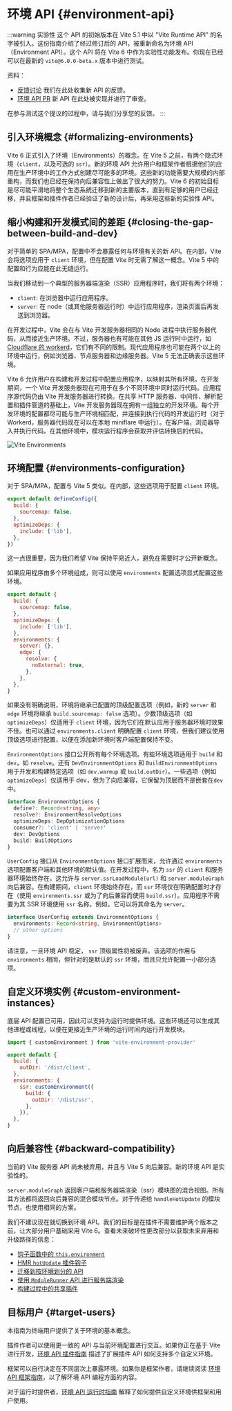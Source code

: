 # 环境 API {#environment-api}

:::warning 实验性
这个 API 的初始版本在 Vite 5.1 中以 "Vite Runtime API" 的名字被引入。这份指南介绍了经过修订后的 API，被重新命名为环境 API（Environment API）。这个 API 将在 Vite 6 中作为实验性功能发布。你现在已经可以在最新的 `vite@6.0.0-beta.x` 版本中进行测试。

资料：

- [反馈讨论](https://github.com/vitejs/vite/discussions/16358) 我们在此处收集新 API 的反馈。
- [环境 API PR](https://github.com/vitejs/vite/pull/16471) 新 API 在此处被实现并进行了审查。

在参与测试这个提议的过程中，请与我们分享您的反馈。
:::

## 引入环境概念 {#formalizing-environments} 

Vite 6 正式引入了环境（Environments）的概念。在 Vite 5 之前，有两个隐式环境（`client`，以及可选的 `ssr`）。新的环境 API 允许用户和框架作者根据他们的应用在生产环境中的工作方式创建尽可能多的环境。这些新的功能需要大规模的内部重构，而我们也已经在保持向后兼容性上做出了很大的努力。Vite 6 的初始目标是尽可能平滑地将整个生态系统迁移到新的主要版本，直到有足够的用户已经迁移，并且框架和插件作者已经验证了新的设计后，再采用这些新的实验性 API。

## 缩小构建和开发模式间的差距 {#closing-the-gap-between-build-and-dev}

对于简单的 SPA/MPA，配置中不会暴露任何与环境有关的新 API。在内部，Vite 会将选项应用于 `client` 环境，但在配置 Vite 时无需了解这一概念。Vite 5 中的配置和行为应能在此无缝运行。

当我们移动到一个典型的服务器端渲染（SSR）应用程序时，我们将有两个环境：

- `client`: 在浏览器中运行应用程序。
- `server`: 在 node（或其他服务器运行时）中运行应用程序，渲染页面后再发送到浏览器。

在开发过程中，Vite 会在与 Vite 开发服务器相同的 Node 进程中执行服务器代码，从而接近生产环境。不过，服务器也有可能在其他 JS 运行时中运行，如[Cloudflare 的 workerd](https://github.com/cloudflare/workerd)，它们有不同的限制。现代应用程序也可能在两个以上的环境中运行，例如浏览器、节点服务器和边缘服务器。Vite 5 无法正确表示这些环境。

Vite 6 允许用户在构建和开发过程中配置应用程序，以映射其所有环境。在开发期间，一个 Vite 开发服务器现在可用于在多个不同环境中同时运行代码。应用程序源代码仍由 Vite 开发服务器进行转换。在共享 HTTP 服务器、中间件、解析配置和插件管道的基础上，Vite 开发服务器现在拥有一组独立的开发环境。每个开发环境的配置都尽可能与生产环境相匹配，并连接到执行代码的开发运行时（对于 Workerd，服务器代码现在可以在本地 miniflare 中运行）。在客户端，浏览器导入并执行代码。在其他环境中，模块运行程序会获取并评估转换后的代码。

![Vite Environments](../images/vite-environments.svg)

## 环境配置 {#environments-configuration}

对于 SPA/MPA，配置与 Vite 5 类似。在内部，这些选项用于配置 `client` 环境。

```js
export default defineConfig({
  build: {
    sourcemap: false,
  },
  optimizeDeps: {
    include: ['lib'],
  },
})
```

这一点很重要，因为我们希望 Vite 保持平易近人，避免在需要时才公开新概念。

如果应用程序由多个环境组成，则可以使用 `environments` 配置选项显式配置这些环境。

```js
export default {
  build: {
    sourcemap: false,
  },
  optimizeDeps: {
    include: ['lib'],
  },
  environments: {
    server: {},
    edge: {
      resolve: {
        noExternal: true,
      },
    },
  },
}
```

如果没有明确说明，环境将继承已配置的顶级配置选项（例如，新的 `server` 和 `edge` 环境将继承 `build.sourcemap: false` 选项）。少数顶级选项（如 `optimizeDeps`）仅适用于 `client` 环境，因为它们在默认应用于服务器环境时效果不佳。也可以通过 `environments.client` 明确配置 `client` 环境，但我们建议使用顶级选项进行配置，以便在添加新环境时客户端配置保持不变。

`EnvironmentOptions` 接口公开所有每个环境选项。有些环境选项适用于 `build` 和 `dev`，如 `resolve`。还有 `DevEnvironmentOptions` 和 `BuildEnvironmentOptions` 用于开发和构建特定选项（如 `dev.warmup` 或 `build.outDir`）。一些选项（例如`optimizeDeps`）仅适用于 dev，但为了向后兼容，它保留为顶层而不是嵌套在`dev`中。

```ts
interface EnvironmentOptions {
  define?: Record<string, any>
  resolve?: EnvironmentResolveOptions
  optimizeDeps: DepOptimizationOptions
  consumer?: 'client' | 'server'
  dev: DevOptions
  build: BuildOptions
}
```

`UserConfig` 接口从 `EnvironmentOptions` 接口扩展而来，允许通过 `environments` 选项配置客户端和其他环境的默认值。在开发过程中，名为 `ssr` 的 `client` 和服务器环境始终存在。这允许与 `server.ssrLoadModule(url)` 和 `server.moduleGraph` 向后兼容。在构建期间，`client` 环境始终存在，而 `ssr` 环境仅在明确配置时才存在（使用 `environments.ssr` 或为了向后兼容而使用 `build.ssr`）。应用程序不需要为其 SSR 环境使用 `ssr` 名称，例如，它可以将其命名为 `server`。

```ts
interface UserConfig extends EnvironmentOptions {
  environments: Record<string, EnvironmentOptions>
  // other options
}
```

请注意，一旦环境 API 稳定， `ssr` 顶级属性将被废弃。该选项的作用与 `environments` 相同，但针对的是默认的 `ssr` 环境，而且只允许配置一小部分选项。

## 自定义环境实例 {#custom-environment-instances}

底层 API 配置已可用，因此可以支持为运行时提供环境。这些环境还可以生成其他进程或线程，以便在更接近生产环境的运行时间内运行开发模块。

```js
import { customEnvironment } from 'vite-environment-provider'

export default {
  build: {
    outDir: '/dist/client',
  },
  environments: {
    ssr: customEnvironment({
      build: {
        outDir: '/dist/ssr',
      },
    }),
  },
}
```

## 向后兼容性 {#backward-compatibility}

当前的 Vite 服务器 API 尚未被弃用，并且与 Vite 5 向后兼容。新的环境 API 是实验性的。

`server.moduleGraph` 返回客户端和服务器端渲染（ssr）模块图的混合视图。所有其方法都将返回向后兼容的混合模块节点。对于传递给 `handleHotUpdate` 的模块节点，也使用相同的方案。

我们不建议现在就切换到环境 API。我们的目标是在插件不需要维护两个版本之前，让大部分用户基础采用 Vite 6。查看未来破坏性更改部分以获取未来弃用和升级路径的信息：

- [钩子函数中的 `this.environment`](/changes/this-environment-in-hooks)
- [HMR `hotUpdate` 插件钩子](/changes/hotupdate-hook)
- [迁移到按环境划分的 API](/changes/per-environment-apis)
- [使用 `ModuleRunner` API 进行服务端渲染](/changes/ssr-using-modulerunner)
- [构建过程中的共享插件](/changes/shared-plugins-during-build)

## 目标用户 {#target-users}

本指南为终端用户提供了关于环境的基本概念。

插件作者可以使用更一致的 API 与当前环境配置进行交互。如果你正在基于 Vite 进行开发，[环境 API 插件指南](./api-environment-plugins.md) 描述了扩展插件 API 如何支持多个自定义环境。

框架可以自行决定在不同层次上暴露环境。如果你是框架作者，请继续阅读 [环境 API 框架指南](./api-environment-frameworks.md)，以了解环境 API 编程方面的内容。

对于运行时提供者，[环境 API 运行时指南](./api-environment-runtimes.md) 解释了如何提供自定义环境供框架和用户使用。

